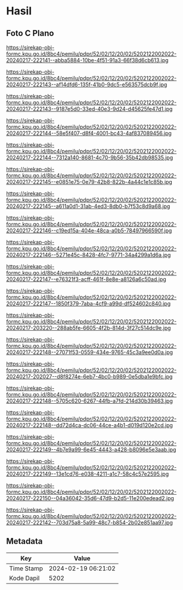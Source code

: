 # Hasil

## Foto C Plano

https://sirekap-obj-formc.kpu.go.id/8bc4/pemilu/pdpr/52/02/12/20/02/5202122002022-20240217-222141--abba5884-10be-4f51-91a3-66f38d6cb613.jpg

https://sirekap-obj-formc.kpu.go.id/8bc4/pemilu/pdpr/52/02/12/20/02/5202122002022-20240217-222143--af14dfd6-135f-41b0-9dc5-e563575dcb9f.jpg

https://sirekap-obj-formc.kpu.go.id/8bc4/pemilu/pdpr/52/02/12/20/02/5202122002022-20240217-222143--9187e5d0-33ed-40e3-9d24-d45625fe47d1.jpg

https://sirekap-obj-formc.kpu.go.id/8bc4/pemilu/pdpr/52/02/12/20/02/5202122002022-20240217-222144--58e5f407-d8f4-4001-bc43-4af837089456.jpg

https://sirekap-obj-formc.kpu.go.id/8bc4/pemilu/pdpr/52/02/12/20/02/5202122002022-20240217-222144--7312a140-8681-4c70-9b56-35b42db98535.jpg

https://sirekap-obj-formc.kpu.go.id/8bc4/pemilu/pdpr/52/02/12/20/02/5202122002022-20240217-222145--e0851e75-0e79-42b8-822b-4a44c1e1c85b.jpg

https://sirekap-obj-formc.kpu.go.id/8bc4/pemilu/pdpr/52/02/12/20/02/5202122002022-20240217-222145--a611a0d1-31ab-4ed3-8db0-b7f53c8d9a68.jpg

https://sirekap-obj-formc.kpu.go.id/8bc4/pemilu/pdpr/52/02/12/20/02/5202122002022-20240217-222146--c19ed15a-404e-48ca-a0b5-78497966590f.jpg

https://sirekap-obj-formc.kpu.go.id/8bc4/pemilu/pdpr/52/02/12/20/02/5202122002022-20240217-222146--5271e45c-8428-4fc7-9771-34a4299a1d6a.jpg

https://sirekap-obj-formc.kpu.go.id/8bc4/pemilu/pdpr/52/02/12/20/02/5202122002022-20240217-222147--e76321f3-acff-461f-8e8e-a8126a6c50ad.jpg

https://sirekap-obj-formc.kpu.go.id/8bc4/pemilu/pdpr/52/02/12/20/02/5202122002022-20240217-222147--1850f379-7aba-4cf9-a99d-df524602c840.jpg

https://sirekap-obj-formc.kpu.go.id/8bc4/pemilu/pdpr/52/02/12/20/02/5202122002022-20240217-203220--288ab5fe-6605-4f2b-814d-3f27c514dc9e.jpg

https://sirekap-obj-formc.kpu.go.id/8bc4/pemilu/pdpr/52/02/12/20/02/5202122002022-20240217-222148--27071f53-0559-434e-9765-45c3a9ee0d0a.jpg

https://sirekap-obj-formc.kpu.go.id/8bc4/pemilu/pdpr/52/02/12/20/02/5202122002022-20240217-202027--d8f8274e-6eb7-4bc0-b989-0e5dba1e9bfc.jpg

https://sirekap-obj-formc.kpu.go.id/8bc4/pemilu/pdpr/52/02/12/20/02/5202122002022-20240217-222148--5705c620-6267-44fb-a7fd-214d30b39463.jpg

https://sirekap-obj-formc.kpu.go.id/8bc4/pemilu/pdpr/52/02/12/20/02/5202122002022-20240217-222148--dd72d4ca-dc06-44ce-a4b1-d019d120e2cd.jpg

https://sirekap-obj-formc.kpu.go.id/8bc4/pemilu/pdpr/52/02/12/20/02/5202122002022-20240217-222149--4b7e9a99-6e45-4443-a428-b8096e5e3aab.jpg

https://sirekap-obj-formc.kpu.go.id/8bc4/pemilu/pdpr/52/02/12/20/02/5202122002022-20240217-222149--13e1cd76-e038-4211-a1c7-58c4c57e2595.jpg

https://sirekap-obj-formc.kpu.go.id/8bc4/pemilu/pdpr/52/02/12/20/02/5202122002022-20240217-222150--04a36042-35d6-47d9-b2d5-11e200edead2.jpg

https://sirekap-obj-formc.kpu.go.id/8bc4/pemilu/pdpr/52/02/12/20/02/5202122002022-20240217-222142--703d75a8-5a99-48c7-b854-2b02e851aa97.jpg


## Metadata

| Key        | Value               |
| ---------- | ------------------- |
| Time Stamp | 2024-02-19 06:21:02 |
| Kode Dapil | 5202                |



